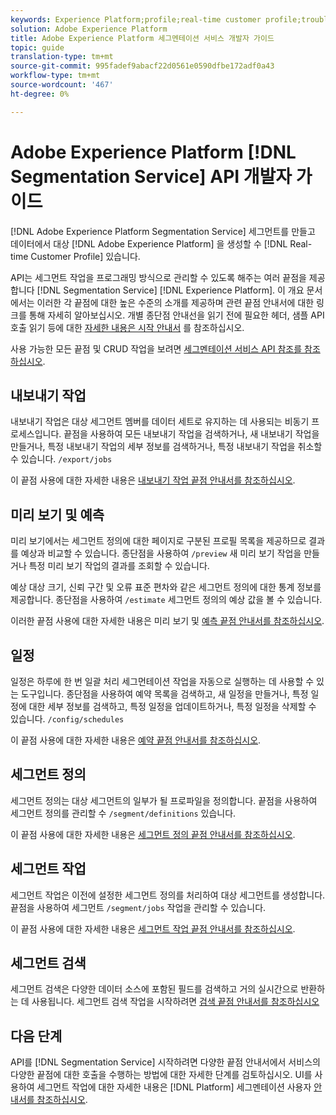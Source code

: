 ```yaml
---
keywords: Experience Platform;profile;real-time customer profile;troubleshooting;API
solution: Adobe Experience Platform
title: Adobe Experience Platform 세그멘테이션 서비스 개발자 가이드
topic: guide
translation-type: tm+mt
source-git-commit: 995fadef9abacf22d0561e0590dfbe172adf0a43
workflow-type: tm+mt
source-wordcount: '467'
ht-degree: 0%

---
```



# Adobe Experience Platform [!DNL Segmentation Service] API 개발자 가이드

[!DNL Adobe Experience Platform Segmentation Service] 세그먼트를 만들고 데이터에서 대상 [!DNL Adobe Experience Platform] 을 생성할 수 [!DNL Real-time Customer Profile] 있습니다.

API는 세그먼트 작업을 프로그래밍 방식으로 관리할 수 있도록 해주는 여러 끝점을 제공합니다 [!DNL Segmentation Service] [!DNL Experience Platform]. 이 개요 문서에서는 이러한 각 끝점에 대한 높은 수준의 소개를 제공하며 관련 끝점 안내서에 대한 링크를 통해 자세히 알아보십시오. 개별 종단점 안내선을 읽기 전에 필요한 헤더, 샘플 API 호출 읽기 등에 대한 [자세한 내용은 시작 안내서](./getting-started.md) 를 참조하십시오.

사용 가능한 모든 끝점 및 CRUD 작업을 보려면 [세그멘테이션 서비스 API 참조를 참조하십시오](https://www.adobe.io/apis/experienceplatform/home/api-reference.html#!acpdr/swagger-specs/segmentation.yaml).

## 내보내기 작업

내보내기 작업은 대상 세그먼트 멤버를 데이터 세트로 유지하는 데 사용되는 비동기 프로세스입니다. 끝점을 사용하여 모든 내보내기 작업을 검색하거나, 새 내보내기 작업을 만들거나, 특정 내보내기 작업의 세부 정보를 검색하거나, 특정 내보내기 작업을 취소할 수 있습니다. `/export/jobs`

이 끝점 사용에 대한 자세한 내용은 [내보내기 작업 끝점 안내서를 참조하십시오](./export-jobs.md).

## 미리 보기 및 예측

미리 보기에서는 세그먼트 정의에 대한 페이지로 구분된 프로필 목록을 제공하므로 결과를 예상과 비교할 수 있습니다. 종단점을 사용하여 `/preview` 새 미리 보기 작업을 만들거나 특정 미리 보기 작업의 결과를 조회할 수 있습니다.

예상 대상 크기, 신뢰 구간 및 오류 표준 편차와 같은 세그먼트 정의에 대한 통계 정보를 제공합니다. 종단점을 사용하여 `/estimate` 세그먼트 정의의 예상 값을 볼 수 있습니다.

이러한 끝점 사용에 대한 자세한 내용은 미리 보기 및 [예측 끝점 안내서를 참조하십시오](./previews-and-estimates.md).

## 일정

일정은 하루에 한 번 일괄 처리 세그먼테이션 작업을 자동으로 실행하는 데 사용할 수 있는 도구입니다. 종단점을 사용하여 예약 목록을 검색하고, 새 일정을 만들거나, 특정 일정에 대한 세부 정보를 검색하고, 특정 일정을 업데이트하거나, 특정 일정을 삭제할 수 있습니다. `/config/schedules`

이 끝점 사용에 대한 자세한 내용은 [예약 끝점 안내서를 참조하십시오](./schedules.md).

## 세그먼트 정의

세그먼트 정의는 대상 세그먼트의 일부가 될 프로파일을 정의합니다. 끝점을 사용하여 세그먼트 정의를 관리할 수 `/segment/definitions` 있습니다.

이 끝점 사용에 대한 자세한 내용은 [세그먼트 정의 끝점 안내서를 참조하십시오](./segment-definitions.md).

## 세그먼트 작업

세그먼트 작업은 이전에 설정한 세그먼트 정의를 처리하여 대상 세그먼트를 생성합니다. 끝점을 사용하여 세그먼트 `/segment/jobs` 작업을 관리할 수 있습니다.

이 끝점 사용에 대한 자세한 내용은 [세그먼트 작업 끝점 안내서를 참조하십시오](./segment-jobs.md).

## 세그먼트 검색

세그먼트 검색은 다양한 데이터 소스에 포함된 필드를 검색하고 거의 실시간으로 반환하는 데 사용됩니다. 세그먼트 검색 작업을 시작하려면 [검색 끝점 안내서를 참조하십시오](segment-search.md)

## 다음 단계

API를 [!DNL Segmentation Service] 시작하려면 다양한 끝점 안내서에서 서비스의 다양한 끝점에 대한 호출을 수행하는 방법에 대한 자세한 단계를 검토하십시오. UI를 사용하여 세그먼트 작업에 대한 자세한 내용은 [!DNL Platform] 세그멘테이션 사용자 [안내서를 참조하십시오](../ui/overview.md).